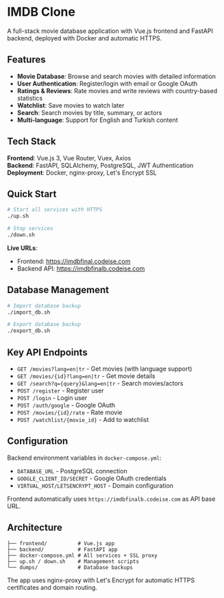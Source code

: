 # IMDB Clone

A full-stack movie database application with Vue.js frontend and FastAPI backend, deployed with Docker and automatic HTTPS.

## Features

- **Movie Database**: Browse and search movies with detailed information
- **User Authentication**: Register/login with email or Google OAuth
- **Ratings & Reviews**: Rate movies and write reviews with country-based statistics
- **Watchlist**: Save movies to watch later
- **Search**: Search movies by title, summary, or actors
- **Multi-language**: Support for English and Turkish content

## Tech Stack

**Frontend**: Vue.js 3, Vue Router, Vuex, Axios  
**Backend**: FastAPI, SQLAlchemy, PostgreSQL, JWT Authentication  
**Deployment**: Docker, nginx-proxy, Let's Encrypt SSL

## Quick Start

```bash
# Start all services with HTTPS
./up.sh

# Stop services
./down.sh
```

**Live URLs**:
- Frontend: https://imdbfinal.codeise.com
- Backend API: https://imdbfinalb.codeise.com

## Database Management

```bash
# Import database backup
./import_db.sh

# Export database backup  
./export_db.sh
```

## Key API Endpoints

- `GET /movies?lang=en|tr` - Get movies (with language support)
- `GET /movies/{id}?lang=en|tr` - Get movie details
- `GET /search?q={query}&lang=en|tr` - Search movies/actors
- `POST /register` - Register user
- `POST /login` - Login user
- `POST /auth/google` - Google OAuth
- `POST /movies/{id}/rate` - Rate movie
- `POST /watchlist/{movie_id}` - Add to watchlist

## Configuration

Backend environment variables in `docker-compose.yml`:
- `DATABASE_URL` - PostgreSQL connection
- `GOOGLE_CLIENT_ID/SECRET` - Google OAuth credentials
- `VIRTUAL_HOST/LETSENCRYPT_HOST` - Domain configuration

Frontend automatically uses `https://imdbfinalb.codeise.com` as API base URL.

## Architecture

```
├── frontend/          # Vue.js app
├── backend/           # FastAPI app  
├── docker-compose.yml # All services + SSL proxy
├── up.sh / down.sh    # Management scripts
└── dumps/             # Database backups
```

The app uses nginx-proxy with Let's Encrypt for automatic HTTPS certificates and domain routing.